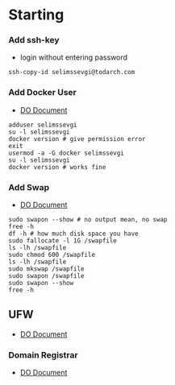 # Starting

### Add ssh-key

- login without entering password

```shell
ssh-copy-id selimssevgi@todarch.com
```

### Add Docker User

- [DO Document](https://www.digitalocean.com/community/tutorials/how-to-use-the-digitalocean-docker-application)

```shell
adduser selimssevgi
su -l selimssevgi
docker version # give permission error
exit
usermod -a -G docker selimssevgi
su -l selimssevgi
docker version # works fine
```

### Add Swap

- [DO Document](https://www.digitalocean.com/community/tutorials/how-to-add-swap-space-on-ubuntu-18-04)

```shell
sudo swapon --show # no output mean, no swap
free -h
df -h # how much disk space you have
sudo fallocate -l 1G /swapfile
ls -lh /swapfile
sudo chmod 600 /swapfile
ls -lh /swapfile
sudo mkswap /swapfile
sudo swapon /swapfile
sudo swapon --show
free -h
```

## UFW

- [DO Document](https://www.digitalocean.com/community/tutorials/how-to-set-up-a-firewall-with-ufw-on-ubuntu-18-04)

### Domain Registrar

- [DO Document](https://www.digitalocean.com/community/tutorials/how-to-point-to-digitalocean-nameservers-from-common-domain-registrars)
